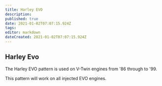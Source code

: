 ```yaml
---
title: Harley EVO
description: 
published: true
date: 2021-01-02T07:07:15.924Z
tags: 
editor: markdown
dateCreated: 2021-01-02T07:07:15.924Z
---
```


## Harley Evo

The Harley EVO pattern is used on V-Twin engines from '86 through to '99.

This pattern will work on all injected EVO engines. 